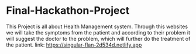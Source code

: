 # Final-Hackathon-Project
This Project is all about Health Management system. Through this websites we will take the symptoms from the patient and according to their problem it will suggest the doctor to the problem, which will further do the treatment of the patient.
link: https://singular-flan-2d534d.netlify.app
